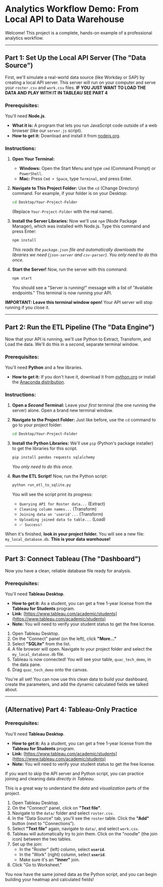 # Analytics Workflow Demo: From Local API to Data Warehouse

Welcome! This project is a complete, hands-on example of a professional analytics workflow. 

---

## Part 1: Set Up the Local API Server (The "Data Source")

First, we'll simulate a real-world data source (like Workday or SAP) by creating a local API server. This server will run on your computer and serve your `roster.csv` and `work.csv` files. 
**IF YOU JUST WANT TO LOAD THE DATA AND PLAY WITH IT IN TABLEAU SEE PART 4**

### Prerequisites:
You'll need **Node.js**.
* **What it is:** A program that lets you run JavaScript code outside of a web browser (like our `server.js` script).
* **How to get it:** Download and install it from [nodejs.org](https://nodejs.org/).

### Instructions:

1.  **Open Your Terminal:**
    * **Windows:** Open the Start Menu and type `cmd` (Command Prompt) or `PowerShell`.
    * **Mac:** Press `Cmd + Space`, type `Terminal`, and press Enter.

2.  **Navigate to This Project Folder:**
    Use the `cd` (Change Directory) command. For example, if your folder is on your Desktop:
    ```bash
    cd Desktop/Your-Project-Folder
    ```
    (Replace `Your-Project-Folder` with the real name).

3.  **Install the Server Libraries:**
    Now we'll use `npm` (Node Package Manager), which was installed with Node.js. Type this command and press Enter:
    ```bash
    npm install
    ```
    *This reads the `package.json` file and automatically downloads the libraries we need (`json-server` and `csv-parser`). You only need to do this once.*

4.  **Start the Server!**
    Now, run the server with this command:
    ```bash
    npm start
    ```
    You should see a "Server is running!" message with a list of "Available endpoints." This terminal is now running your API.

**IMPORTANT: Leave this terminal window open!** Your API server will stop running if you close it.

---

## Part 2: Run the ETL Pipeline (The "Data Engine")

Now that your API is running, we'll use Python to Extract, Transform, and Load the data. We'll do this in a *second*, separate terminal window.

### Prerequisites:
You'll need **Python** and a few libraries.
* **How to get it:** If you don't have it, download it from [python.org](https://python.org/) or install the [Anaconda distribution](https://www.anaconda.com/download).

### Instructions:

1.  **Open a *Second* Terminal:**
    Leave your *first* terminal (the one running the server) alone. Open a brand new terminal window.

2.  **Navigate to the Project Folder:**
    Just like before, use the `cd` command to go to your project folder:
    ```bash
    cd Desktop/Your-Project-Folder
    ```

3.  **Install the Python Libraries:**
    We'll use `pip` (Python's package installer) to get the libraries for this script.
    ```bash
    pip install pandas requests sqlalchemy
    ```
    *You only need to do this once.*

4.  **Run the ETL Script!**
    Now, run the Python script:
    ```bash
    python run_etl_to_sqlite.py
    ```
    You will see the script print its progress:
    * `Querying API for Roster data...` (Extract)
    * `Cleaning column names...` (Transform)
    * `Joining data on 'userid'...` (Transform)
    * `Uploading joined data to table...` (Load)
    * `✅ Success!`

When it's finished, **look in your project folder.** You will see a new file: `my_local_database.db`. **This is your data warehouse!**

---

## Part 3: Connect Tableau (The "Dashboard")

Now you have a clean, reliable database file ready for analysis.

### Prerequisites:
You'll need **Tableau Desktop**.
* **How to get it:** As a student, you can get a free 1-year license from the **Tableau for Students** program.
* **Link:** [https://www.tableau.com/academic/students](https://www.tableau.com/academic/students)
* **Note:** You will need to verify your student status to get the free license.


1.  Open Tableau Desktop.
2.  On the "Connect" panel (on the left), click **"More..."**
3.  Select **"SQLite"** from the list.
4.  A file browser will open. Navigate to your project folder and select the `my_local_database.db` file.
5.  Tableau is now connected! You will see your table, `quac_tech_demo`, in the data pane.
6.  Drag `quac_tech_demo` onto the canvas.

You're all set! You can now use this clean data to build your dashboard, create the parameters, and add the dynamic calculated fields we talked about.

---

## (Alternative) Part 4: Tableau-Only Practice


### Prerequisites:
You'll need **Tableau Desktop**.
* **How to get it:** As a student, you can get a free 1-year license from the **Tableau for Students** program.
* **Link:** [https://www.tableau.com/academic/students](https://www.tableau.com/academic/students)
* **Note:** You will need to verify your student status to get the free license.


If you want to skip the API server and Python script, you can practice joining and cleaning data *directly in Tableau*.



This is a great way to understand the *data* and *visualization* parts of the project.

1.  Open Tableau Desktop.
2.  On the "Connect" panel, click on **"Text file"**.
3.  Navigate to the `data/` folder and select `roster.csv`.
4.  In the "Data Source" tab, you'll see the `roster` table. Click the **"Add"** button (next to "Connections").
5.  Select **"Text file"** again, navigate to `data/`, and select `work.csv`.
6.  Tableau will automatically try to join them. Click on the "noodle" (the join icon) between the two tables.
7.  Set up the join:
    * In the "Roster" (left) column, select **`userid`**.
    * In the "Work" (right) column, select **`userid`**.
    * Make sure it's an **"Inner"** join.
8.  Click "Go to Worksheet."

You now have the same joined data as the Python script, and you can begin building your heatmap and calculated fields!
